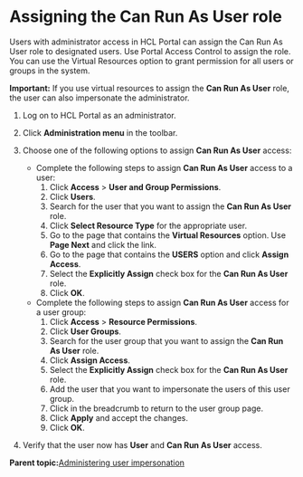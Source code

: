 # Assigning the Can Run As User role

Users with administrator access in HCL Portal can assign the Can Run As User role to designated users. Use Portal Access Control to assign the role. You can use the Virtual Resources option to grant permission for all users or groups in the system.

**Important:** If you use virtual resources to assign the **Can Run As User** role, the user can also impersonate the administrator.

1.  Log on to HCL Portal as an administrator.

2.  Click **Administration menu** in the toolbar.

3.  Choose one of the following options to assign **Can Run As User** access:

    -   Complete the following steps to assign **Can Run As User** access to a user:
        1.  Click **Access** \> **User and Group Permissions**.
        2.  Click **Users**.
        3.  Search for the user that you want to assign the **Can Run As User** role.
        4.  Click **Select Resource Type** for the appropriate user.
        5.  Go to the page that contains the **Virtual Resources** option. Use **Page Next** and click the link.
        6.  Go to the page that contains the **USERS** option and click **Assign Access**.
        7.  Select the **Explicitly Assign** check box for the **Can Run As User** role.
        8.  Click **OK**.
    -   Complete the following steps to assign **Can Run As User** access for a user group:
        1.  Click **Access** \> **Resource Permissions**.
        2.  Click **User Groups**.
        3.  Search for the user group that you want to assign the **Can Run As User** role.
        4.  Click **Assign Access**.
        5.  Select the **Explicitly Assign** check box for the **Can Run As User** role.
        6.  Add the user that you want to impersonate the users of this user group.
        7.  Click in the breadcrumb to return to the user group page.
        8.  Click **Apply** and accept the changes.
        9.  Click **OK**.
4.  Verify that the user now has **User** and **Can Run As User** access.


**Parent topic:**[Administering user impersonation](../admin-system/impers_user.md)

